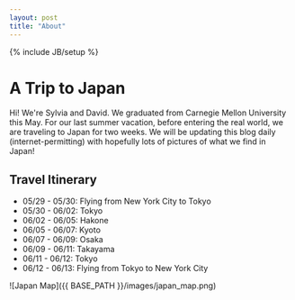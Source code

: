 ```yaml
---
layout: post
title: "About"
---
```

{% include JB/setup %}

A Trip to Japan
===============
  
Hi! We're Sylvia and David. We graduated from Carnegie Mellon University this May. For
our last summer vacation, before entering the real world, we are traveling to Japan for two
weeks. We will be updating this blog daily (internet-permitting) with hopefully lots of
pictures of what we find in Japan!

Travel Itinerary
----------------

* 05/29 - 05/30: Flying from New York City to Tokyo
* 05/30 - 06/02: Tokyo
* 06/02 - 06/05: Hakone
* 06/05 - 06/07: Kyoto
* 06/07 - 06/09: Osaka
* 06/09 - 06/11: Takayama
* 06/11 - 06/12: Tokyo
* 06/12 - 06/13: Flying from Tokyo to New York City



![Japan Map]({{ BASE_PATH }}/images/japan_map.png)
